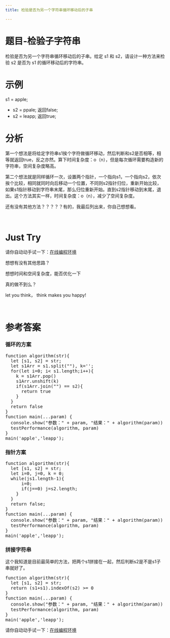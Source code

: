 ```yaml
---
title: 检验是否为另一个字符串循环移动后的子串

---
```

# 题目-检验子字符串

检验是否为另一个字符串循环移动后的子串。给定 s1 和 s2，请设计一种方法来检验 s2 是否为 s1 的循环移动后的字符串。

# 示例

s1 = apple;

* s2 = ppale; 返回false;
* s2 = leapp; 返回true;

# 分析

第一个想法是将给定字符串s1挨个字符做循环移动，然后判断和s2是否相等，相等就返回true，反之亦然。算下时间复杂度：o（n），但是每次循环需要构造新的字符串，空间复杂度略高。

第二个想法就是同样循环一次，设置两个指针，一个指向s1，一个指向s2，依次挨个比较，相同就同时向后移动一个位置，不同则s2指针归位，重新开始比较，如果s1指针移动到字符串末尾，那么归位重新开始。直到s2指针移动到末尾，退出。这个方法其实一样，时间复杂度：o（n），减少了空间复杂度。

还有没有其他方法？？？？？有的，我最后列出来，你自己想想看。

&nbsp;

# Just Try

请你自动动手试一下：[在线编程环境][1]

想想有没有其他思路？

想想时间和空间复杂度，能否优化一下

真的做不到么？

let you think， think makes you happy!

&nbsp;

# 参考答案

### 循环的方案

<pre class="EnlighterJSRAW" data-enlighter-language="null">function algorithm(str){
  let [s1, s2] = str;
  let s1Arr = s1.split(""), k='';
  for(let i=0; i< s1.length;i++){
    k = s1Arr.pop()
    s1Arr.unshift(k)
    if(s1Arr.join("") == s2){
      return true
    }
  }
  return false
}
function main(...param) {
  console.show("参数：" + param, "结果：" + algorithm(param))
  testPerformance(algorithm, param)
}
main('apple','leapp');</pre>

### 指针方案

<pre class="EnlighterJSRAW" data-enlighter-language="null">function algorithm(str){
  let [s1, s2] = str;
  let i=0, j=0, k = 0;
  while(j<s2.length && k<s1.length*2){
    k++;
    if(s1[i] == s2[j]){
      if(j==s2.length-1){
        return true;
      }
      i++;
      j++;
    }
    else{
      i++;
      j=0;
    }
    if(i>s1.length-1){
      i=0;
      if(j==0) j=s2.length;
    }
  }
  return false;
}
function main(...param) {
  console.show("参数：" + param, "结果：" + algorithm(param))
  testPerformance(algorithm, param)
}
main('apple','leapp');</pre>

### 拼接字符串

这个我知道是目前最简单的方法，把两个s1拼接在一起，然后判断s2是不是s1子串就好了。

<pre class="EnlighterJSRAW" data-enlighter-language="null">function algorithm(str){
  let [s1, s2] = str;
  return (s1+s1).indexOf(s2) >= 0
}
function main(...param) {
  console.show("参数：" + param, "结果：" + algorithm(param))
  testPerformance(algorithm, param)
}
main('apple','leapp');</pre>

请你自动动手试一下：[在线编程环境][2]

 [1]: https://www.f2e123.com/code?code=algorithm&pid=4239
 [2]: https://www.f2e123.com/code?pid=4239
